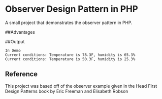# Observer Design Pattern in PHP
A small project that demonstrates the observer pattern in PHP.


##Advantages

##Output

    In Demo 
    Current conditions: Temperature is 78.3F, humidity is 65.3%
    Current conditions: Temperature is 50.3F, humidity is 25.3%

## Reference
This project was based off of the observer example given in the 
Head First Design Patterns book by Eric Freeman and Elisabeth Robson